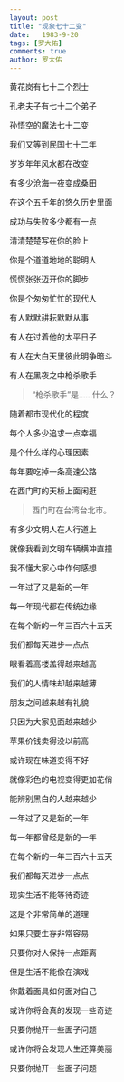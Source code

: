 ```yaml
---
layout: post
title: "现象七十二变"
date:   1983-9-20
tags: [罗大佑]
comments: true
author: 罗大佑
---
```


黄花岗有七十二个烈士

孔老夫子有七十二个弟子

孙悟空的魔法七十二变

我们又等到民国七十二年

岁岁年年风水都在改变

有多少沧海一夜变成桑田

在这个五千年的悠久历史里面

成功与失败多少都有一点

清清楚楚写在你的脸上

你是个道道地地的聪明人

慌慌张张迈开你的脚步

你是个匆匆忙忙的现代人

有人默默耕耘默默从事

有人在过着他的太平日子

有人在大白天里彼此明争暗斗

有人在黑夜之中枪杀歌手

>“枪杀歌手”是……什么？

随着都市现代化的程度

每个人多少追求一点幸福

是个什么样的心理因素

每年要吃掉一条高速公路

在西门町的天桥上面闲逛

>西门町在台湾台北市。

有多少文明人在人行道上

就像我看到文明车辆横冲直撞

我不懂大家心中作何感想

一年过了又是新的一年

每一年现代都在传统边缘

在每个新的一年三百六十五天

我们都每天进步一点点

眼看着高楼盖得越来越高

我们的人情味却越来越薄

朋友之间越来越有礼貌

只因为大家见面越来越少

苹果价钱卖得没以前高

或许现在味道变得不好

就像彩色的电视变得更加花俏

能辨别黑白的人越来越少

一年过了又是新的一年

每一年都曾经是新的一年

在每个新的一年三百六十五天

我们都每天进步一点点

现实生活不能等待奇迹

这是个非常简单的道理

如果只要生存非常容易

只要你对人保持一点距离

但是生活不能像在演戏

你戴着面具如何面对自己

或许你将会真的发现一些奇迹

只要你抛开一些面子问题

或许你将会发现人生还算美丽

只要你抛开一些面子问题
